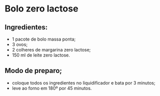 # Bolo  zero lactose

## Ingredientes:

- 1 pacote de bolo massa ponta;
-  3 ovos;
-  2 colheres de margarina zero lactose;
- 150 ml de leite zero lactose.

## Modo de preparo;

+ coloque todos os ingredientes no liquidificador e bata por 3 minutos;
+ leve ao forno em 180º por 45 minutos. 

